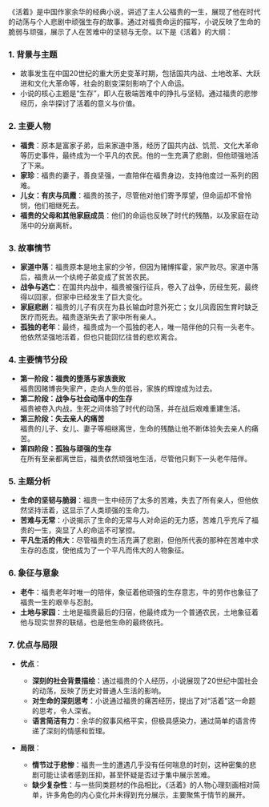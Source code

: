 《活着》是中国作家余华的经典小说，讲述了主人公福贵的一生，展现了他在时代的动荡与个人悲剧中顽强生存的故事。通过对福贵命运的描写，小说反映了生命的脆弱与顽强，展示了人在苦难中的坚韧与无奈。以下是《活着》的大纲：

### 1. **背景与主题**
   - 故事发生在中国20世纪的重大历史变革时期，包括国共内战、土地改革、大跃进和文化大革命等，社会的剧变深刻影响了个人命运。
   - 小说的核心主题是“生存”，即人在极端苦难中的挣扎与坚韧。通过福贵的悲惨经历，余华探讨了活着的意义与价值。

### 2. **主要人物**
   - **福贵**：原本是富家子弟，后来家道中落，经历了国共内战、饥荒、文化大革命等历史事件，最终成为一个平凡的农民。他的一生充满了悲剧，但他顽强地活了下来。
   - **家珍**：福贵的妻子，善良坚强，一直陪伴在福贵身边，支持他度过一系列的困难。
   - **儿女：有庆与凤霞**：福贵的孩子，尽管他对他们寄予厚望，但命运却不曾怜悯，他们相继死去。
   - **福贵的父母和其他家庭成员**：他们的命运也反映了时代的残酷，以及家庭在动荡中的分崩离析。

### 3. **故事情节**
   - **家道中落**：福贵原本是地主家的少爷，但因为赌博挥霍，家产败尽。家道中落后，福贵从一个纨绔子弟变成了贫苦农民。
   - **战争与逃亡**：在国共内战中，福贵被强行征兵，卷入了战争，历经生死，最终得以回家，但家中已经发生了巨大变化。
   - **家庭悲剧**：福贵的儿子有庆在为县长输血时意外死亡；女儿凤霞因生育时缺乏医疗而死去。福贵逐渐失去了家中所有亲人。
   - **孤独的老年**：最终，福贵成为一个孤独的老人，唯一陪伴他的只有一头老牛。他依然坚强地活着，但也只能回忆往昔的悲欢离合。

### 4. **主要情节分段**
   - **第一阶段：福贵的堕落与家族衰败**  
     福贵因赌博丧失家产，走向人生的低谷，家族的辉煌成为过去。
   - **第二阶段：战争与社会动荡中的生存**  
     福贵被卷入内战，生死之间体验了时代的动荡，并在战后艰难重建生活。
   - **第三阶段：失去亲人的痛苦**  
     福贵的儿子、女儿、妻子等相继离世，生命的残酷让他不断体验失去亲人的痛苦。
   - **第四阶段：孤独与顽强的生存**  
     在所有至亲都离世后，福贵依然顽强地生活，尽管他只剩下一头老牛陪伴。

### 5. **主题分析**
   - **生命的坚韧与脆弱**：福贵一生中经历了太多的苦难，失去了所有亲人，但他依然坚持活着，这显示了人类顽强的生命力。
   - **苦难与无常**：小说揭示了生命的无常与人对命运的无力感，苦难几乎充斥了福贵的一生，突显了人的命运不可掌控。
   - **平凡生活的伟大**：尽管福贵的生活充满了悲剧，但他所代表的那种在苦难中求生存的态度，使他成为了一个平凡而伟大的人物象征。

### 6. **象征与意象**
   - **老牛**：福贵老年时唯一的陪伴，象征着他顽强的生存意志，牛的劳作也象征了福贵一生的艰辛与忍耐。
   - **土地与家园**：土地是福贵最后的归宿，他最终成为一个普通农民，土地象征着他与现实世界的联结，也是他生命的最终依托。

### 7. **优点与局限**
   - **优点**：
     - **深刻的社会背景描绘**：通过福贵的个人经历，小说展现了20世纪中国社会的动荡，反映了历史对普通人生活的影响。
     - **对生命的深刻思考**：小说通过福贵的痛苦经历，提出了对“活着”这一命题的思考，令人深省。
     - **语言简洁有力**：余华的叙事风格平实，但极具感染力，通过简单的语言传递了深刻的情感和哲理。

   - **局限**：
     - **情节过于悲惨**：福贵一生的遭遇几乎没有任何喘息的时刻，这种密集的悲剧可能让读者感到压抑，甚至怀疑是否过于集中展示苦难。
     - **缺少复杂性**：与一些同类题材的作品相比，《活着》的人物心理刻画相对简单，许多角色的内心变化并未得到充分展示，主要聚焦于情节的展开。